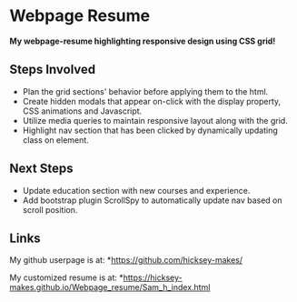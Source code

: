 # Webpage Resume

**My webpage-resume highlighting responsive design using CSS grid!**

## Steps Involved
* Plan the grid sections' behavior before applying them to the html.
* Create hidden modals that appear on-click with the display property, CSS animations and Javascript. 
* Utilize media queries to maintain responsive layout along with the grid.  
* Highlight nav section that has been clicked by dynamically updating class on element.

## Next Steps
* Update education section with new courses and experience.
* Add bootstrap plugin ScrollSpy to automatically update nav based on scroll position. 

## Links
My github userpage is at:
*https://github.com/hicksey-makes/

My customized resume is at:
*https://hicksey-makes.github.io/Webpage_resume/Sam_h_index.html
